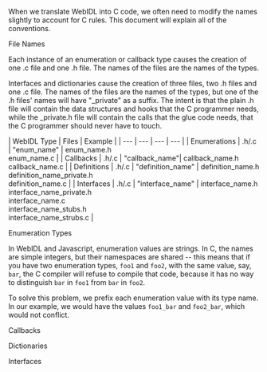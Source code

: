 When we translate WebIDL into C code, we often need to modify the
names slightly to account for C rules.  This document will explain all
of the conventions.

File Names

Each instance of an enumeration or callback type causes the creation
of one .c file and one .h file.  The names of the files are the names
of the types.

Interfaces and dictionaries cause the creation of three files, two .h
files and one .c file.  The names of the files are the names of the
types, but one of the .h files' names will have "_private" as a
suffix.  The intent is that the plain .h file will contain the data
structures and hooks that the C programmer needs, while the _private.h
file will contain the calls that the glue code needs, that the C
programmer should never have to touch.

| WebIDL Type | Files | Example |
| --- | --- | --- | --- |
| Enumerations | .h/.c | "enum_name" | enum_name.h<br>enum_name.c |
| Callbacks | .h/.c | "callback_name"| callback_name.h<br>callback_name.c |
| Definitions | .h/.c | "definition_name" | definition_name.h<br>definition_name_private.h<br>definition_name.c |
| Interfaces | .h/.c | "interface_name" | interface_name.h<br>interface_name_private.h<br>interface_name.c<br>interface_name_stubs.h<br>interface_name_strubs.c |

Enumeration Types

In WebIDL and Javascript, enumeration values are strings.  In C, the
names are simple integers, but their namespaces are shared -- this
means that if you have two enumeration types, <code>foo1</code> and
<code>foo2</code>, with the same value, say, <code>bar</code>, the C
compiler will refuse to compile that code, because it has no way to
distinguish <code>bar</code> in <code>foo1</code> from
<code>bar</code> in <code>foo2</code>.

To solve this problem, we prefix each enumeration value with its type
name.  In our example, we would have the values <code>foo1_bar</code> and
<code>foo2_bar</code>, which would not conflict.

Callbacks

Dictionaries

Interfaces
